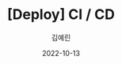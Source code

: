 ---
title: "[Deploy] CI / CD"
date: "2022-10-13"
author: 김예린
tags: 블로그 react
categories: codestates blog
---